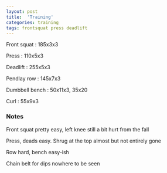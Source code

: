```yaml
---
layout: post
title:  'Training'
categories: training
tags: frontsquat press deadlift
---
```


Front squat : 185x3x3

Press : 110x5x3

Deadlift  : 255x5x3

Pendlay row : 145x7x3

Dumbbell bench  : 50x11x3, 35x20

Curl  : 55x9x3

### Notes

Front squat pretty easy, left knee still a bit hurt from the fall

Press, deads easy. Shrug at the top almost but not entirely gone

Row hard, bench easy-ish

Chain belt for dips nowhere to be seen
